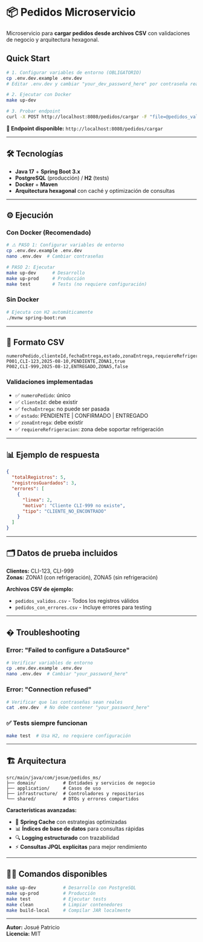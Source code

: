 # 📦 Pedidos Microservicio

Microservicio para **cargar pedidos desde archivos CSV** con validaciones de negocio y arquitectura hexagonal.

## Quick Start

```bash
# 1. Configurar variables de entorno (OBLIGATORIO)
cp .env.dev.example .env.dev
# Editar .env.dev y cambiar "your_dev_password_here" por contraseña real

# 2. Ejecutar con Docker
make up-dev

# 3. Probar endpoint
curl -X POST http://localhost:8080/pedidos/cargar -F "file=@pedidos_validos.csv"
```

**🎯 Endpoint disponible:** `http://localhost:8080/pedidos/cargar`

---

## 🛠️ Tecnologías

- **Java 17** + **Spring Boot 3.x**
- **PostgreSQL** (producción) / **H2** (tests)
- **Docker** + **Maven**
- **Arquitectura hexagonal** con caché y optimización de consultas

---

## ⚙️ Ejecución

### Con Docker (Recomendado)

```bash
# ⚠️ PASO 1: Configurar variables de entorno
cp .env.dev.example .env.dev
nano .env.dev  # Cambiar contraseñas

# PASO 2: Ejecutar
make up-dev      # Desarrollo
make up-prod     # Producción
make test        # Tests (no requiere configuración)
```

### Sin Docker

```bash
# Ejecuta con H2 automáticamente
./mvnw spring-boot:run
```

---

## 📄 Formato CSV

```csv
numeroPedido,clienteId,fechaEntrega,estado,zonaEntrega,requiereRefrigeracion
P001,CLI-123,2025-08-10,PENDIENTE,ZONA1,true
P002,CLI-999,2025-08-12,ENTREGADO,ZONA5,false
```

### Validaciones implementadas

- ✅ `numeroPedido`: único
- ✅ `clienteId`: debe existir
- ✅ `fechaEntrega`: no puede ser pasada
- ✅ `estado`: PENDIENTE | CONFIRMADO | ENTREGADO
- ✅ `zonaEntrega`: debe existir
- ✅ `requiereRefrigeracion`: zona debe soportar refrigeración

---

## 📊 Ejemplo de respuesta

```json
{
  "totalRegistros": 5,
  "registrosGuardados": 3,
  "errores": [
    {
      "linea": 2,
      "motivo": "Cliente CLI-999 no existe",
      "tipo": "CLIENTE_NO_ENCONTRADO"
    }
  ]
}
```

---

## 🗂️ Datos de prueba incluidos

**Clientes:** CLI-123, CLI-999  
**Zonas:** ZONA1 (con refrigeración), ZONA5 (sin refrigeración)

**Archivos CSV de ejemplo:**

- `pedidos_validos.csv` - Todos los registros válidos
- `pedidos_con_errores.csv` - Incluye errores para testing

---

## � Troubleshooting

### Error: "Failed to configure a DataSource"

```bash
# Verificar variables de entorno
cp .env.dev.example .env.dev
nano .env.dev  # Cambiar "your_password_here"
```

### Error: "Connection refused"

```bash
# Verificar que las contraseñas sean reales
cat .env.dev  # No debe contener "your_password_here"
```

### ✅ Tests siempre funcionan

```bash
make test  # Usa H2, no requiere configuración
```

---

## 🏗️ Arquitectura

```text
src/main/java/com/josue/pedidos_ms/
├── domain/          # Entidades y servicios de negocio
├── application/     # Casos de uso
├── infrastructure/  # Controladores y repositorios
└── shared/          # DTOs y errores compartidos
```

**Características avanzadas:**

- 🚀 **Spring Cache** con estrategias optimizadas
- 📊 **Índices de base de datos** para consultas rápidas
- 🔍 **Logging estructurado** con trazabilidad
- ⚡ **Consultas JPQL explícitas** para mejor rendimiento

---

## 👨‍💻 Comandos disponibles

```bash
make up-dev          # Desarrollo con PostgreSQL
make up-prod         # Producción
make test            # Ejecutar tests
make clean           # Limpiar contenedores
make build-local     # Compilar JAR localmente
```

---

**Autor:** Josué Patricio  
**Licencia:** MIT
